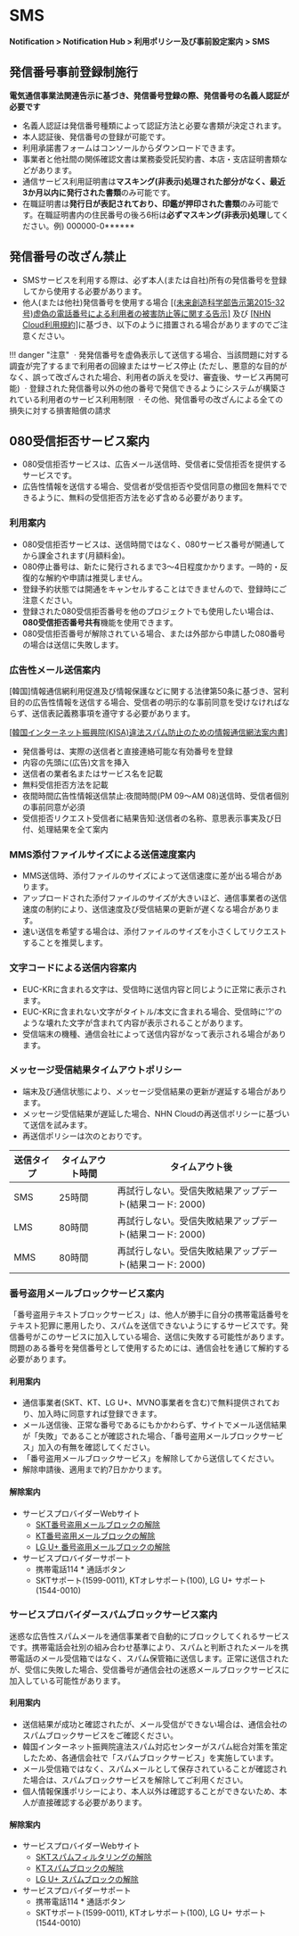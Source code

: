 <style>
.page__rnb .lst_rnb_item .rnb_item:first-of-type a {
    display: inline !important;
}
</style>
<h1>SMS</h1> 

**Notification > Notification Hub > 利用ポリシー及び事前設定案内 > SMS**

## 発信番号事前登録制施行

<b>電気通信事業法関連告示に基づき、発信番号登録の際、発信番号の名義人認証が必要です</b>

* 名義人認証は発信番号種類によって認証方法と必要な書類が決定されます。
* 本人認証後、発信番号の登録が可能です。
* 利用承諾書フォームはコンソールからダウンロードできます。
* 事業者と他社間の関係確認文書は業務委受託契約書、本店・支店証明書類などがあります。
* 通信サービス利用証明書は**マスキング(非表示)処理された部分がなく、最近3か月以内に発行された書類**のみ可能です。
* 在職証明書は**発行日が表記されており、印鑑が押印された書類**のみ可能です。在職証明書内の住民番号の後ろ6桁は**必ずマスキング(非表示)処理**してください。例) 000000-0\*\*\*\*\*\*

<span id='fabrication-number'></span>

## 発信番号の改ざん禁止
* SMSサービスを利用する際は、必ず本人(または自社)所有の発信番号を登録してから使用する必要があります。
* 他人(または他社)発信番号を使用する場合 <a href="https://www.msit.go.kr/bbs/view.do?sCode=user&mId=108&mPid=103&bbsSeqNo=83&nttSeqNo=1259891" target="_blank">[(未来創造科学部告示第2015-32号)虚偽の電話番号による利用者の被害防止等に関する告示]</a> 及び <a href="https://www.nhncloud.com/kr/terms/terms-service" target="_blank">[NHN Cloud利用規約]</a>に基づき、以下のように措置される場合がありますのでご注意ください。

!!! danger "注意"
 ㆍ発発信番号を虚偽表示して送信する場合、当該問題に対する調査が完了するまで利用者の回線またはサービス停止
      (ただし、悪意的な目的がなく、誤って改ざんされた場合、利用者の訴えを受け、審査後、サービス再開可能)
 ㆍ登録された発信番号以外の他の番号で発信できるようにシステムが構築されている利用者のサービス利用制限
 ㆍその他、発信番号の改ざんによる全ての損失に対する損害賠償の請求

<span id="rejection-of-receiving-080"></span>

## 080受信拒否サービス案内
* 080受信拒否サービスは、広告メール送信時、受信者に受信拒否を提供するサービスです。
* 広告性情報を送信する場合、受信者が受信拒否や受信同意の撤回を無料でできるように、無料の受信拒否方法を必ず含める必要があります。

### 利用案内
* 080受信拒否サービスは、送信時間ではなく、080サービス番号が開通してから課金されます(月額料金)。
* 080停止番号は、新たに発行されるまで3～4日程度かかります。一時的・反復的な解約や申請は推奨しません。
* 登録予約状態では開通をキャンセルすることはできませんので、登録時にご注意ください。
* 登録された080受信拒否番号を他のプロジェクトでも使用したい場合は、**080受信拒否番号共有**機能を使用できます。
* 080受信拒否番号が解除されている場合、または外部から申請した080番号の場合は送信に失敗します。

### 広告性メール送信案内
[韓国]情報通信網利用促進及び情報保護などに関する法律第50条に基づき、営利目的の広告性情報を送信する場合、受信者の明示的な事前同意を受けなければならず、送信表記義務事項を遵守する必要があります。 <br/>

[[韓国インターネット振興院(KISA)違法スパム防止のための情報通信網法案内書](https://static.toastoven.net/prod_sms/kisa_spam_guide.pdf)] <br/>

* 発信番号は、実際の送信者と直接連絡可能な有効番号を登録
* 内容の先頭に(広告)文言を挿入
* 送信者の業者名またはサービス名を記載
* 無料受信拒否方法を記載
* 夜間時間広告性情報送信禁止:夜間時間(PM 09～AM 08)送信時、受信者個別の事前同意が必須
* 受信拒否リクエスト受信者に結果告知:送信者の名称、意思表示事実及び日付、処理結果を全て案内

### MMS添付ファイルサイズによる送信速度案内
* MMS送信時、添付ファイルのサイズによって送信速度に差が出る場合があります。
* アップロードされた添付ファイルのサイズが大きいほど、通信事業者の送信速度の制約により、送信速度及び受信結果の更新が遅くなる場合があります。
* 速い送信を希望する場合は、添付ファイルのサイズを小さくしてリクエストすることを推奨します。

### 文字コードによる送信内容案内
* EUC-KRに含まれる文字は、受信時に送信内容と同じように正常に表示されます。
* EUC-KRに含まれない文字がタイトル/本文に含まれる場合、受信時に'?'のような壊れた文字が含まれて内容が表示されることがあります。
* 受信端末の機種、通信会社によって送信内容がなって表示される場合があります。

### メッセージ受信結果タイムアウトポリシー
* 端末及び通信状態により、メッセージ受信結果の更新が遅延する場合があります。
* メッセージ受信結果が遅延した場合、NHN Cloudの再送信ポリシーに基づいて送信を試みます。
* 再送信ポリシーは次のとおりです。

| 送信タイプ | タイムアウト時間 | タイムアウト後 |
|---|---|---|
| SMS | 25時間 | 再試行しない。受信失敗結果アップデート(結果コード: 2000) |
| LMS | 80時間 | 再試行しない。受信失敗結果アップデート(結果コード: 2000) |
| MMS | 80時間 | 再試行しない。受信失敗結果アップデート(結果コード: 2000) |

<span id="about-phone-scam-blocking-services"></span>

### 番号盗用メールブロックサービス案内
「番号盗用テキストブロックサービス」は、他人が勝手に自分の携帯電話番号をテキスト犯罪に悪用したり、スパムを送信できないようにするサービスです。発信番号がこのサービスに加入している場合、送信に失敗する可能性があります。問題のある番号を発信番号として使用するためには、通信会社を通じて解約する必要があります。

#### 利用案内
* 通信事業者(SKT、KT、LG U+、MVNO事業者を含む)で無料提供されており、加入時に同意すれば登録できます。
* メール送信後、正常な番号であるにもかかわらず、サイトでメール送信結果が「失敗」であることが確認された場合、「番号盗用メールブロックサービス」加入の有無を確認してください。
* 「番号盗用メールブロックサービス」を解除してから送信してください。
* 解除申請後、適用まで約7日かかります。

#### 解除案内
* サービスプロバイダーWebサイト
    * [SKT番号盗用メールブロックの解除](http://www.tworld.co.kr/normal.do?serviceId=S_PROD2001&viewId=V_PROD2001&prod_id=NA00004406)
    * [KT番号盗用メールブロックの解除](https://product.kt.com/wDic/productDetail.do?ItemCode=1047)
    * [LG U+ 番号盗用メールブロックの解除](https://www.lguplus.com/plan/addon/addon-call-msg/LRZ0002297)
* サービスプロバイダーサポート
    * 携帯電話114 * 通話ボタン
    * SKTサポート(1599-0011), KTオレサポート(100), LG U+ サポート(1544-0010)

<span id="about-carrier-spam-text-blocking-services"></span>

### サービスプロバイダースパムブロックサービス案内
迷惑な広告性スパムメールを通信事業者で自動的にブロックしてくれるサービスです。携帯電話会社別の組み合わせ基準により、スパムと判断されたメールを携帯電話のメール受信箱ではなく、スパム保管箱に送信します。正常に送信されたが、受信に失敗した場合、受信番号が通信会社の迷惑メールブロックサービスに加入している可能性があります。

#### 利用案内
* 送信結果が成功と確認されたが、メール受信ができない場合は、通信会社のスパムブロックサービスをご確認ください。
* 韓国インターネット振興院違法スパム対応センターがスパム総合対策を策定したため、各通信会社で「スパムブロックサービス」を実施しています。
* メール受信箱ではなく、スパムメールとして保存されていることが確認された場合は、スパムブロックサービスを解除してご利用ください。
* 個人情報保護ポリシーにより、本人以外は確認することができないため、本人が直接確認する必要があります。

#### 解除案内
* サービスプロバイダーWebサイト
    * [SKTスパムフィルタリングの解除](http://www.tworld.co.kr/normal.do?serviceId=S_PROD2001&viewId=V_PROD2001&prod_id=NA00002121)
    * [KTスパムブロックの解除](https://product.kt.com/wDic/productDetail.do?ItemCode=479)
    * [LG U+ スパムブロックの解除](https://www.lguplus.com/plan/addon/addon-call-msg/LRZ0000277)
* サービスプロバイダーサポート
    * 携帯電話114 * 通話ボタン
    * SKTサポート(1599-0011), KTオレサポート(100), LG U+ サポート(1544-0010)
